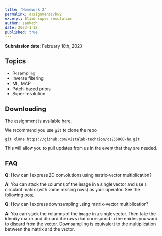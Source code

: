 ```yaml
---
title: "Homework 2"
permalink: assignments/hw2
excerpt: Blind super resolution
author: sanketh
date: 2023-1-18
published: true
---
```


**Submission date**: February 18th, 2023

## Topics

- Resampling
- Inverse filtering
- ML, MAP
- Patch-based priors
- Super resolution

## Downloading

The assignment is available
[here](https://github.com/vistalab-technion/cs236860-hw/tree/master/hw2).

We recommend you use `git` to clone the repo:
```shell
git clone https://github.com/vistalab-technion/cs236860-hw.git
```
This will allow you to pull updates from us in the event that they are needed.

## FAQ

**Q**: How can I express 2D convolutions using matrix-vector multiplication?

**A**: You can stack the columns of the image in a single vector and use a circulant matrix (with some missing rows) as your operator. See the following [post](https://stackoverflow.com/questions/16798888/2-d-convolution-as-a-matrix-matrix-multiplication).

**Q**: How can I express downsampling using matrix-vector multiplication?

**A**: You can stack the columns of the image in a single vector. Then take the identity matrix and discard the rows that correspond to the entries you want to discard from the vector. Downsampling is equivalent to the multiplication between the matrix and the vector.